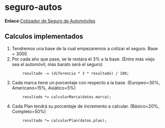 # seguro-autos
**Enlace**:[Cotizador de Seguro de Automóviles](https://cotizador-autos-leo-torres.netlify.app/)

## Calculos implementados
1. Tendremos una base de la cual empezaremos a cotizar el seguro. Base = 3000
2. Por cada año que pase, se le restara el 3% a la base. (Entre más viejo sea el automóvil, más barato será el seguro)
``` calc
		resultado -= (diferencia * 3 * resultado) / 100;
```
3. Cada marca tiene un porcentaje con respecto a la base. (Europeo=30%, Americano=15%, Asiático=5%)
``` calc
		resultado *= calcularMarca(datos.marca);
```
4.  Cada Plan tendrá su porcentaje de incremento a calcular. (Básico=20%, Completo=50%)
``` calc
		resultado *= calcularPlan(datos.plan);
```

